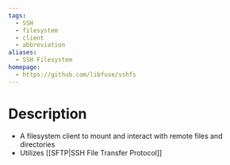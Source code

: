 ```yaml
---
tags:
  - SSH
  - filesystem
  - client
  - abbreviation
aliases:
  - SSH Filesystem
homepage:
  - https://github.com/libfuse/sshfs
---
```

# Description
- A filesystem client to mount and interact with remote files and directories
- Utilizes [[SFTP|SSH File Transfer Protocol]]